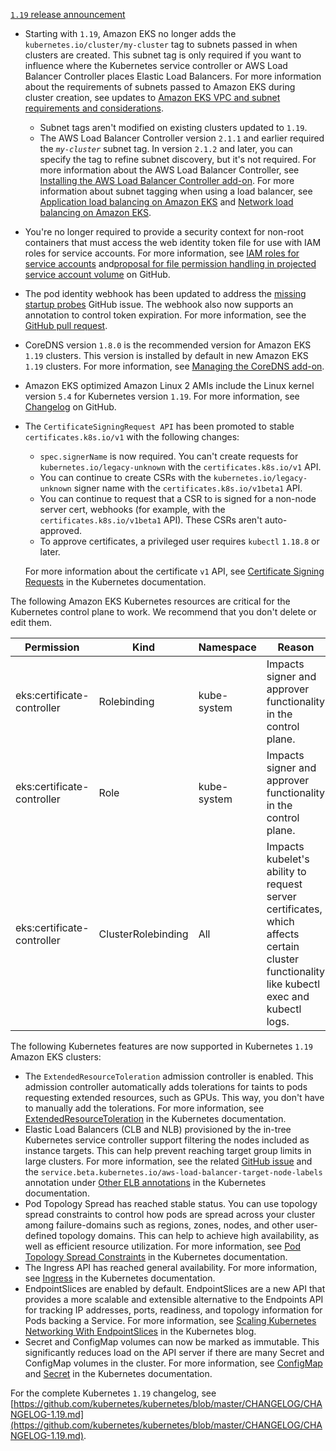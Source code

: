 [`1.19` release announcement](https://kubernetes.io/blog/2020/08/26/kubernetes-release-1.19-accentuate-the-paw-sitive/)

- Starting with `1.19`, Amazon EKS no longer adds the `kubernetes.io/cluster/my-cluster` tag to subnets passed in when clusters are created. This subnet tag is only required if you want to influence where the Kubernetes service controller or AWS Load Balancer Controller places Elastic Load Balancers. For more information about the requirements of subnets passed to Amazon EKS during cluster creation, see updates to [Amazon EKS VPC and subnet requirements and considerations](network_reqs.md).
  - Subnet tags aren't modified on existing clusters updated to `1.19`.
  - The AWS Load Balancer Controller version `2.1.1` and earlier required the _`my-cluster`_ subnet tag. In version `2.1.2` and later, you can specify the tag to refine subnet discovery, but it's not required. For more information about the AWS Load Balancer Controller, see [Installing the AWS Load Balancer Controller add-on](aws-load-balancer-controller.md). For more information about subnet tagging when using a load balancer, see [Application load balancing on Amazon EKS](alb-ingress.md) and [Network load balancing on Amazon EKS](network-load-balancing.md).
- You're no longer required to provide a security context for non-root containers that must access the web identity token file for use with IAM roles for service accounts. For more information, see [IAM roles for service accounts](iam-roles-for-service-accounts.md) and[proposal for file permission handling in projected service account volume](https://github.com/kubernetes/enhancements/pull/1598) on GitHub.
- The pod identity webhook has been updated to address the [missing startup probes](https://github.com/aws/amazon-eks-pod-identity-webhook/issues/84) GitHub issue. The webhook also now supports an annotation to control token expiration. For more information, see the [GitHub pull request](https://github.com/aws/amazon-eks-pod-identity-webhook/pull/97).
- CoreDNS version `1.8.0` is the recommended version for Amazon EKS `1.19` clusters. This version is installed by default in new Amazon EKS `1.19` clusters. For more information, see [Managing the CoreDNS add-on](managing-coredns.md).
- Amazon EKS optimized Amazon Linux 2 AMIs include the Linux kernel version `5.4` for Kubernetes version `1.19`. For more information, see [Changelog](https://github.com/awslabs/amazon-eks-ami/blob/master/CHANGELOG.md) on GitHub.
- The `CertificateSigningRequest API` has been promoted to stable `certificates.k8s.io/v1` with the following changes:

  - `spec.signerName` is now required. You can't create requests for `kubernetes.io/legacy-unknown` with the `certificates.k8s.io/v1` API.
  - You can continue to create CSRs with the `kubernetes.io/legacy-unknown` signer name with the `certificates.k8s.io/v1beta1` API.
  - You can continue to request that a CSR to is signed for a non-node server cert, webhooks (for example, with the `certificates.k8s.io/v1beta1` API). These CSRs aren't auto-approved.
  - To approve certificates, a privileged user requires `kubectl` `1.18.8` or later.

  For more information about the certificate `v1` API, see [Certificate Signing Requests](https://kubernetes.io/docs/reference/access-authn-authz/certificate-signing-requests/) in the Kubernetes documentation.

The following Amazon EKS Kubernetes resources are critical for the Kubernetes control plane to work. We recommend that you don't delete or edit them.

| Permission                 | Kind               | Namespace   | Reason                                                                                                                                    |
| -------------------------- | ------------------ | ----------- | ----------------------------------------------------------------------------------------------------------------------------------------- |
| eks:certificate-controller | Rolebinding        | kube-system | Impacts signer and approver functionality in the control plane.                                                                           |
| eks:certificate-controller | Role               | kube-system | Impacts signer and approver functionality in the control plane.                                                                           |
| eks:certificate-controller | ClusterRolebinding | All         | Impacts kubelet's ability to request server certificates, which affects certain cluster functionality like kubectl exec and kubectl logs. |

The following Kubernetes features are now supported in Kubernetes `1.19` Amazon EKS clusters:

- The `ExtendedResourceToleration` admission controller is enabled. This admission controller automatically adds tolerations for taints to pods requesting extended resources, such as GPUs. This way, you don't have to manually add the tolerations. For more information, see [ExtendedResourceToleration](https://kubernetes.io/docs/reference/access-authn-authz/admission-controllers/#extendedresourcetoleration) in the Kubernetes documentation.
- Elastic Load Balancers (CLB and NLB) provisioned by the in-tree Kubernetes service controller support filtering the nodes included as instance targets. This can help prevent reaching target group limits in large clusters. For more information, see the related [GitHub issue](https://github.com/kubernetes/kubernetes/pull/90943) and the `service.beta.kubernetes.io/aws-load-balancer-target-node-labels` annotation under [Other ELB annotations](https://kubernetes.io/docs/concepts/services-networking/service/#other-elb-annotations) in the Kubernetes documentation.
- Pod Topology Spread has reached stable status. You can use topology spread constraints to control how pods are spread across your cluster among failure-domains such as regions, zones, nodes, and other user-defined topology domains. This can help to achieve high availability, as well as efficient resource utilization. For more information, see [Pod Topology Spread Constraints](https://kubernetes.io/docs/concepts/workloads/pods/pod-topology-spread-constraints/) in the Kubernetes documentation.
- The Ingress API has reached general availability. For more information, see [Ingress](https://kubernetes.io/docs/concepts/services-networking/ingress/) in the Kubernetes documentation.
- EndpointSlices are enabled by default. EndpointSlices are a new API that provides a more scalable and extensible alternative to the Endpoints API for tracking IP addresses, ports, readiness, and topology information for Pods backing a Service. For more information, see [Scaling Kubernetes Networking With EndpointSlices](https://kubernetes.io/blog/2020/09/02/scaling-kubernetes-networking-with-endpointslices/) in the Kubernetes blog.
- Secret and ConfigMap volumes can now be marked as immutable. This significantly reduces load on the API server if there are many Secret and ConfigMap volumes in the cluster. For more information, see [ConfigMap](https://kubernetes.io/docs/concepts/configuration/configmap/) and [Secret](https://kubernetes.io/docs/concepts/configuration/secret/) in the Kubernetes documentation.

For the complete Kubernetes `1.19` changelog, see [https://github.com/kubernetes/kubernetes/blob/master/CHANGELOG/CHANGELOG-1.19.md](https://github.com/kubernetes/kubernetes/blob/master/CHANGELOG/CHANGELOG-1.19.md).
